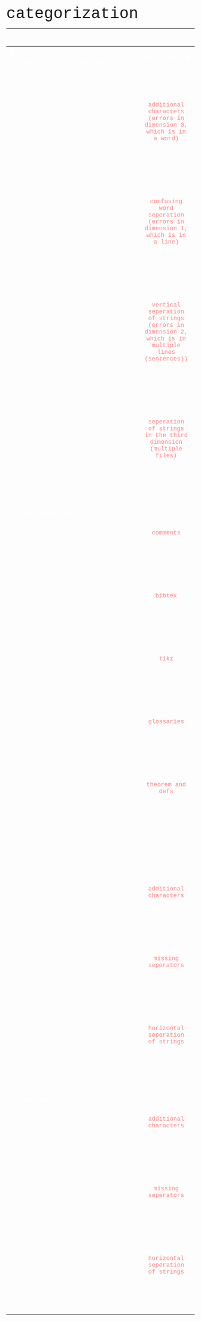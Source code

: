 <div style="font-family: courier; font-size: 3em">categorization</div>
<hr><br>

<style>
    td{
        color:white; 
        font-family: courier;
    }

    td.descriptor{
        text-align: left;
        vertical-align: top;
        padding-top: 2em;
        padding-left: 2em;
    }

    .problems{
        color:rgba(255,130,130,1);
        text-align: center;
        vertical-align: top;
    }
    .problem{
        margin-top: 2em;
        margin-bottom: 50px;
        padding: 50px;
    }

    .examples{
        color:rgba(255,130,130,.5);
        text-align: right;
        vertical-align: top;
    }
    .example{
        margin-top: 2em;
        margin-bottom: 50px;
        padding: 50px;
    }
</style>

<table>
    <tr>
        <td style="width:20vw; font-size: 1.5em">by complexity/occurence</td>
        <td style="width:28vw; font-size: 1.5em; text-align:center">shorthand</td>
        <td style="width:28vw; font-size: 1.5em; text-align:right">example or description</td>
    </tr>
    <tr>
        <td class="descriptor">simple/common</td>
        <td class="problems">
            <div class="problem">additional characters (errors in dimension 0, which is in a word)</div>
            <div class="problem">confusing word seperation (errors in dimension 1, which is in a line)</div>
            <div class="problem">vertical seperation of strings (errors in dimension 2, which is in multiple lines (sentences))</div>
            <div class="problem">seperation of strings in the third dimension (multiple files)</div>
        </td>
        <td class="examples">
            <div class="example">$not\translated$</div>
            <div class="example">[this wurde nicht translated]</div>
            <div class="example">each line of a document could be regular text or e.g. \hypersetup{urlcolor=blau}</div>
            <div class="example">multi-file TeX support</div>
        </td>
    </tr>
    <tr>
        <td class="descriptor">advanced/uncommon</td>
        <td class="problems">
            <div class="problem" id="comments">comments</div>
            <div class="problem" id="bibtex">bibtex</div>
            <div class="problem" id="tikz">tikz</div>
            <div class="problem" id="glossaries">glossaries</div>
            <div class="problem" id="theoremdefs">theorem and defs</div>
        </td>
        <td class="examples">
            <div class="example" id="comments">%comment vs %\comment</div>
            <div class="example" id="bibtex">[this wurde nicht translated]</div>
            <div class="example" id="tikz">each line of a document could be regular text or e.g. \hypersetup{urlcolor=blau}</div>
            <div class="example" id="glossaries">a</div>
            <div class="example" id="theoremdefs">a</div>
        </td>
    </tr>
    <tr>
        <td class="descriptor">special/rare</td>
        <td class="problems">
            <div class="problem">additional characters</div>
            <div class="problem">missing seperators</div>
            <div class="problem">horizontal seperation of strings</div>
        </td>
        <td class="examples">
            <div class="example">$not\translated$</div>
            <div class="example">[this wurde nicht translated]</div>
            <div class="example">each line of a document could be regular text or e.g. \hypersetup{urlcolor=blau}</div>
        </td>
    </tr>
    <tr>
        <td class="descriptor">uncategorized/always</td>
        <td class="problems">
            <div class="problem">additional characters</div>
            <div class="problem">missing seperators</div>
            <div class="problem">horizontal seperation of strings</div>
        </td>
        <td class="examples">
            <div class="example">$not\translated$</div>
            <div class="example">[this wurde nicht translated]</div>
            <div class="example">each line of a document could be regular text or e.g. \hypersetup{urlcolor=blau}</div>
        </td>
    </tr>
</table>

<!--occurence related to average in document usage-->
<!--uncategorized: could always happen, as these problems are non-TeX specific-->